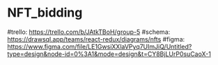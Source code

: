 # NFT_bidding 
#trello: https://trello.com/b/JAtkTBoH/group-5 
#schema: https://drawsql.app/teams/react-redux/diagrams/nfts 
#figma: https://www.figma.com/file/LE1GwsiXXlaVPyq7UImJiQ/Untitled?type=design&node-id=0%3A1&mode=design&t=CY8BjLUrP0suCaoX-1
